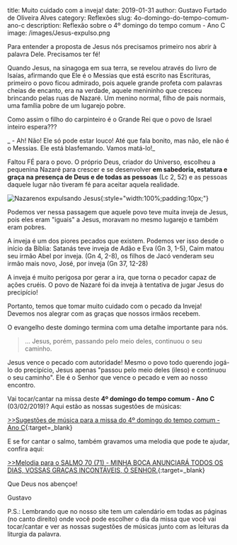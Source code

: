 title: Muito cuidado com a inveja!
date: 2019-01-31
author: Gustavo Furtado de Oliveira Alves
category: Reflexões
slug: 4o-domingo-do-tempo-comum-ano-c
description: Reflexão sobre o 4º domingo do tempo comum - Ano C
image: /images/Jesus-expulso.png

Para entender a proposta de Jesus nós precisamos primeiro nos abrir à palavra Dele. Precisamos ter fé!

Quando Jesus, na sinagoga em sua terra, se revelou através do livro de Isaías, afirmando que Ele é o Messias que está escrito nas Escrituras, primeiro o povo ficou admirado, pois aquele grande profeta com palavras cheias de encanto, era na verdade, aquele menininho que cresceu brincando pelas ruas de Nazaré.
Um menino normal, filho de pais normais, uma família pobre de um lugarejo pobre.

Como assim o filho do carpinteiro é o Grande Rei que o povo de Israel inteiro espera???

_ - Ah! Não! Ele só pode estar louco!
Até que fala bonito, mas não, ele não é o Messias.
Ele está blasfemando. Vamos matá-lo!_

Faltou FÉ para o povo. O próprio Deus, criador do Universo, escolheu a pequenina Nazaré para crescer e se desenvolver **em sabedoria, estatura e graça na presença de Deus e de todas as pessoas** (Lc 2, 52) e as pessoas daquele lugar não tiveram fé para aceitar aquela realidade.

![Nazarenos expulsando Jesus](/images/Jesus-expulso.png){:style="width:100%;padding:10px;"}

Podemos ver nessa passagem que aquele povo teve muita inveja de Jesus,
pois eles eram "iguais" a Jesus, moravam no mesmo lugarejo e também eram pobres.

A inveja é um dos piores pecados que existem. Podemos ver isso desde o início da Bíblia:
Satanás teve inveja de Adão e Eva (Gn 3, 1-5), Caim matou seu irmão Abel por inveja. (Gn 4, 2-8), os filhos de Jacó venderam seu irmão mais novo, José, por inveja (Gn 37, 12-28)

A inveja é muito perigosa por gerar a ira, que torna o pecador capaz de ações cruéis. O povo de Nazaré foi da inveja à tentativa de jugar Jesus do precipício!

Portanto, temos que tomar muito cuidado com o pecado da Inveja! Devemos nos alegrar com as graças que nossos irmãos recebem.

O evangelho deste domingo termina com uma detalhe importante para nós.

> ... Jesus, porém, passando pelo meio deles, 
continuou o seu caminho.

Jesus vence o pecado com autoridade! Mesmo o povo todo querendo jogá-lo do precipício, Jesus apenas "passou pelo meio deles (ileso) e continuou o seu caminho".
Ele é o Senhor que vence o pecado e vem ao nosso encontro.

Vai tocar/cantar na missa deste **4º domingo do tempo comum - Ano C** (03/02/2019)? Aqui estão as nossas sugestões de músicas:

[>>Sugestões de música para a missa do 4º domingo do tempo comum - Ano C](https://musicasparamissa.com.br/sugestoes-para/4o-domingo-do-tempo-comum-ano-c){:target=\_blank}

E se for cantar o salmo, também gravamos uma melodia que pode te ajudar, confira aqui:

[>>Melodia para o SALMO 70 (71) - MINHA BOCA ANUNCIARÁ TODOS OS DIAS, VOSSAS GRAÇAS INCONTÁVEIS, Ó SENHOR.](https://musicasparamissa.com.br/musica/salmo-70-71-minha-boca-anunciara-todos-os-dias/){:target=\_blank}

Que Deus nos abençoe!

Gustavo

P.S.: Lembrando que no nosso site tem um calendário em todas as páginas (no canto direito) onde você pode escolher o dia da missa que você vai tocar/cantar e ver as nossas sugestões de músicas junto com as leituras da liturgia da palavra.
